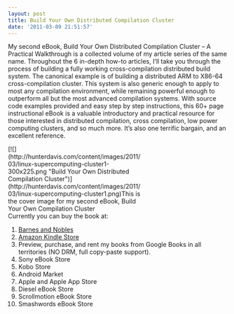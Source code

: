 ```yaml
---
layout: post
title: Build Your Own Distributed Compilation Cluster
date: '2011-03-09 21:51:57'
---
```



My second eBook, Build Your Own Distributed Compilation Cluster – A Practical Walkthrough is a collected volume of my article series of the same name. Throughout the 6 in-depth how-to articles, I’ll take you through the process of building a fully working cross-compilation distributed build system. The canonical example is of building a distributed ARM to X86-64 cross-compilation cluster. This system is also generic enough to apply to most any compilation environment, while remaining powerful enough to outperform all but the most advanced compilation systems. With source code examples provided and easy step by step instructions, this 60+ page instructional eBook is a valuable introductory and practical resource for those interested in distributed compilation, cross compilation, low power computing clusters, and so much more. It’s also one terrific bargain, and an excellent reference.

<div class="wp-caption alignnone" id="attachment_1081" style="width: 306px">[![](http://hunterdavis.com/content/images/2011/03/linux-supercomputing-cluster1-300x225.png "Build Your Own Distributed Compilation Cluster")](http://hunterdavis.com/content/images/2011/03/linux-supercomputing-cluster1.png)This is the cover image for my second eBook, Build Your Own Compilation Cluster

</div>Currently you can buy the book at:

1. [Barnes and Nobles](http://search.barnesandnoble.com/books/product.aspx?ean=2940012184719)
2. [Amazon Kindle Store](http://www.amazon.com/Build-Distributed-Compilation-Cluster-ebook/dp/B004RHXWG6/ref=sr_1_1?ie=UTF8&qid=1299809296&sr=8-1)
3. Preview, purchase, and rent my books from Google Books in all territories (NO DRM, full copy-paste support).
4. Sony eBook Store
5. Kobo Store
6. Android Market
7. Apple and Apple App Store
8. Diesel eBook Store
9. Scrollmotion eBook Store
10. Smashwords eBook Store


